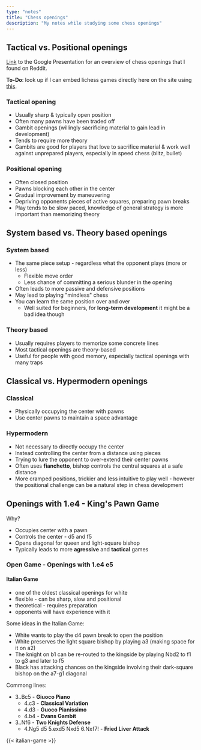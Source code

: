 ```yaml
---
type: "notes"
title: "Chess openings"
description: "My notes while studying some chess openings"
---
```


## Tactical vs. Positional openings

[Link](https://docs.google.com/presentation/d/e/2PACX-1vScs84UlQpEP-dsde2HeSmDgDTTgK9LLQW9N1aNbE05jhjPskyEbiHSk_CTgIcbIShV7qywws8Vy_7H/pub?start=false&loop=false&delayms=3000#slide=id.ged614816f3_1_168) to the Google Presentation for an overview of chess openings that I found on Reddit.

**To-Do**: look up if I can embed lichess games directly here on the site using [this](https://lichess.org/developers).

### Tactical opening

* Usually sharp & typically open position
* Often many pawns have been traded off
* Gambit openings (willingly sacrificing material to gain lead in development)
* Tends to require more theory
* Gambits are good for players that love to sacrifice material & work well against unprepared players, especially in speed chess (blitz, bullet)

### Positional opening

* Often closed position
* Pawns blocking each other in the center
* Gradual improvement by maneuvering
* Depriving opponents pieces of active squares, preparing pawn breaks
* Play tends to be slow paced, knowledge of general strategy is more important than memorizing theory

## System based vs. Theory based openings

### System based

- The same piece setup -  regardless what the opponent plays (more or less)
    - Flexible move order
    - Less chance of committing a serious blunder in the opening
- Often leads to more passive and defensive positions
- May lead to playing "mindless" chess
- You can learn the same position over and over
    - Well suited for beginners, for **long-term development** it might be a bad idea though

### Theory based

- Usually requires players to memorize some concrete lines
- Most tactical openings are theory-based
- Useful for people with good memory, especially tactical openings with many traps

## Classical vs. Hypermodern openings

### Classical

- Physically occupying the center with pawns
- Use center pawns to maintain a space advantage

### Hypermodern

- Not necessary to directly occupy the center
- Instead controlling the center from a distance using pieces
- Trying to lure the opponent to over-extend their center pawns
- Often uses **fianchetto**, bishop controls the central squares at a safe distance
- More cramped positions, trickier and less intuitive to play well - however the positional challenge can be a natural step in chess development


## Openings with 1.e4 - King's Pawn Game

Why? 

* Occupies center with a pawn
* Controls the center - d5 and f5
* Opens diagonal for queen and light-square bishop
* Typically leads to more **agressive** and **tactical** games

### Open Game - Openings with 1.e4 e5

#### Italian Game

* one of the oldest classical openings for white
* flexible - can be sharp, slow and positional
* theoretical - requires preparation
* opponents will have experience with it

Some ideas in the Italian Game:

* White wants to play the d4 pawn break to open the position
* White preserves the light square bishop by playing a3 (making space for it on a2)
* The knight on b1 can be re-routed to the kingside by playing Nbd2 to f1 to g3 and later to f5
* Black has attacking chances on the kingside involving their dark-square bishop on the a7-g1 diagonal

Commong lines:

* 3..Bc5 - **Giuoco Piano**
    * 4.c3 - **Classical Variation**
    * 4.d3 - **Guoco Pianissimo**
    * 4.b4 - **Evans Gambit**
* 3..Nf6 - **Two Knights Defense**
    * 4.Ng5 d5 5.exd5 Nxd5 6.Nxf7! - **Fried Liver Attack**


{{< italian-game >}}